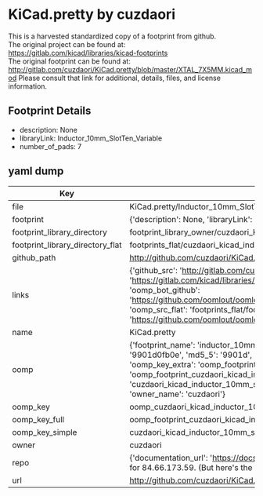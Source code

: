 # KiCad.pretty by cuzdaori  
This is a harvested standardized copy of a footprint from github.  
The original project can be found at:  
https://gitlab.com/kicad/libraries/kicad-footprints  
The original footprint can be found at:
http://gitlab.com/cuzdaori/KiCad.pretty/blob/master/XTAL_7X5MM.kicad_mod
Please consult that link for additional, details, files, and license information.  
## Footprint Details
* description: None  
* libraryLink: Inductor_10mm_SlotTen_Variable  
* number_of_pads: 7  
## yaml dump  
| Key | Value |  
| --- | --- |  
| file | KiCad.pretty/Inductor_10mm_SlotTen_Variable.kicad_mod |  
| footprint | {'description': None, 'libraryLink': 'Inductor_10mm_SlotTen_Variable', 'number_of_pads': 7} |  
| footprint_library_directory | footprint_library_owner/cuzdaori_KiCad.pretty |  
| footprint_library_directory_flat | footprints_flat/cuzdaori_kicad_inductor_10mm_slotten_variable/working |  
| github_path | http://github.com/cuzdaori/KiCad.pretty/blob/master/Inductor_10mm_SlotTen_Variable.kicad_mod |  
| links | {'github_src': 'http://gitlab.com/cuzdaori/KiCad.pretty/blob/master/XTAL_7X5MM.kicad_mod', 'github_src_repo': 'https://gitlab.com/kicad/libraries/kicad-footprints', 'oomp_bot': 'footprints/cuzdaori_kicad_inductor_10mm_slotten_variable/working', 'oomp_bot_github': 'https://github.com/oomlout/oomlout_oomp_footprint_bot/tree/main/footprints/cuzdaori_kicad_inductor_10mm_slotten_variable/working', 'oomp_src_flat': 'footprints_flat/footprints_flat/cuzdaori_kicad_inductor_10mm_slotten_variable/working', 'oomp_src_flat_github': 'https://github.com/oomlout/oomlout_oomp_footprint_src/tree/main/footprints_flat/cuzdaori_kicad_inductor_10mm_slotten_variable/working'} |  
| name | KiCad.pretty |  
| oomp | {'footprint_name': 'inductor_10mm_slotten_variable', 'library_name': 'kicad', 'md5': '9901d0fb0e334931d6fa3f95317f5046', 'md5_10': '9901d0fb0e', 'md5_5': '9901d', 'md5_6': '9901d0', 'oomp_key': 'oomp_cuzdaori_kicad_inductor_10mm_slotten_variable', 'oomp_key_extra': 'oomp_footprint_cuzdaori_kicad_inductor_10mm_slotten_variable', 'oomp_key_full': 'oomp_footprint_cuzdaori_kicad_inductor_10mm_slotten_variable_9901d0', 'oomp_key_simple': 'cuzdaori_kicad_inductor_10mm_slotten_variable', 'original_filename': 'KiCad.pretty/Inductor_10mm_SlotTen_Variable.kicad_mod', 'owner_name': 'cuzdaori'} |  
| oomp_key | oomp_cuzdaori_kicad_inductor_10mm_slotten_variable |  
| oomp_key_full | oomp_footprint_cuzdaori_kicad_inductor_10mm_slotten_variable |  
| oomp_key_simple | cuzdaori_kicad_inductor_10mm_slotten_variable |  
| owner | cuzdaori |  
| repo | {'documentation_url': 'https://docs.github.com/rest/overview/resources-in-the-rest-api#rate-limiting', 'message': "API rate limit exceeded for 84.66.173.59. (But here's the good news: Authenticated requests get a higher rate limit. Check out the documentation for more details.)"} |  
| url | http://github.com/cuzdaori/KiCad.pretty |  

